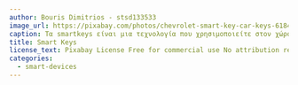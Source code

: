 ```yaml
---
author: Bouris Dimitrios - stsd133533
image_url: https://pixabay.com/photos/chevrolet-smart-key-car-keys-618402/
caption: Τα smartkeys είναι μια τεχνολογία που χρησιμοποιείτε στον χώρο της αυτοκίνησης τις τελευταίες δεκαετίες. Με την χρήση των smartkeys ο τρόπος με τον οποίο ο ιδιοκτήτης του οχήματος αλλιλεπιδρά με το όχημα αλλάζει δραστικά.Πλέον τό όχημα αντιλαμβάνεται την ύπαρξη του ιδιοκτήτη απο απόσταση μερικών μέτρων και ξεκλειδώνει αυτόματα. Επίσης χωρίς την εισαγωγή κλειδιού στην μίζα το αυτοκίνητο παίρνεi μπροστά. Η μόνη προηπόθεση είναι ο ιδιοκτήτης να "κουβαλάει" το κλειδί επάνω του, μειώνοντας έτσι στο ελάχιστο την αλληλεπίδραση με το σύστημα κλειδώματος  - ξεκλειδώματος του οχήματος.
title: Smart Keys
license_text: Pixabay License Free for commercial use No attribution required
categories:
  - smart-devices
---
```

